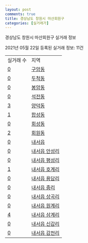 ```yaml
---
layout: post
comments: true
title: 경상남도 창원시 마산회원구
categories: [실거래가]
---
```


경상남도 창원시 마산회원구 실거래 정보

2021년 05월 22일 등록된 실거래 정보: 11건


<table>
  <tr>
    <td>실거래 수</td>
    <td>지역</td>
  </tr>

  
  <tr>
    <td><a href="4812710100.html">0</a></td>
    <td><a href="4812710100.html">구암동</a></td>
  </tr>
    

  <tr>
    <td><a href="4812710200.html">0</a></td>
    <td><a href="4812710200.html">두척동</a></td>
  </tr>
    

  <tr>
    <td><a href="4812710300.html">0</a></td>
    <td><a href="4812710300.html">봉암동</a></td>
  </tr>
    

  <tr>
    <td><a href="4812710400.html">0</a></td>
    <td><a href="4812710400.html">석전동</a></td>
  </tr>
    

  <tr>
    <td><a href="4812710500.html">3</a></td>
    <td><a href="4812710500.html">양덕동</a></td>
  </tr>
    

  <tr>
    <td><a href="4812710600.html">1</a></td>
    <td><a href="4812710600.html">합성동</a></td>
  </tr>
    

  <tr>
    <td><a href="4812710700.html">0</a></td>
    <td><a href="4812710700.html">회성동</a></td>
  </tr>
    

  <tr>
    <td><a href="4812710800.html">2</a></td>
    <td><a href="4812710800.html">회원동</a></td>
  </tr>
    

  <tr>
    <td><a href="4812725000.html">0</a></td>
    <td><a href="4812725000.html">내서읍</a></td>
  </tr>
    

  <tr>
    <td><a href="4812725021.html">0</a></td>
    <td><a href="4812725021.html">내서읍 안성리</a></td>
  </tr>
    

  <tr>
    <td><a href="4812725022.html">0</a></td>
    <td><a href="4812725022.html">내서읍 평성리</a></td>
  </tr>
    

  <tr>
    <td><a href="4812725023.html">1</a></td>
    <td><a href="4812725023.html">내서읍 호계리</a></td>
  </tr>
    

  <tr>
    <td><a href="4812725024.html">0</a></td>
    <td><a href="4812725024.html">내서읍 용담리</a></td>
  </tr>
    

  <tr>
    <td><a href="4812725025.html">0</a></td>
    <td><a href="4812725025.html">내서읍 중리</a></td>
  </tr>
    

  <tr>
    <td><a href="4812725026.html">0</a></td>
    <td><a href="4812725026.html">내서읍 상곡리</a></td>
  </tr>
    

  <tr>
    <td><a href="4812725027.html">0</a></td>
    <td><a href="4812725027.html">내서읍 원계리</a></td>
  </tr>
    

  <tr>
    <td><a href="4812725028.html">4</a></td>
    <td><a href="4812725028.html">내서읍 삼계리</a></td>
  </tr>
    

  <tr>
    <td><a href="4812725029.html">0</a></td>
    <td><a href="4812725029.html">내서읍 신감리</a></td>
  </tr>
    

  <tr>
    <td><a href="4812725030.html">0</a></td>
    <td><a href="4812725030.html">내서읍 감천리</a></td>
  </tr>
    


</table>
    
